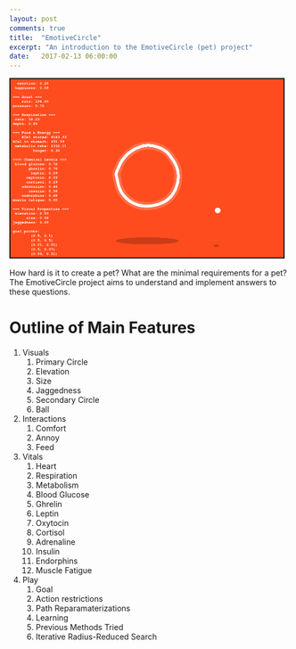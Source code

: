 ```yaml
---
layout: post
comments: true
title:  "EmotiveCircle"
excerpt: "An introduction to the EmotiveCircle (pet) project"
date:   2017-02-13 06:00:00
---
```


<a href="https://github.com/tannerbohn/EmotiveCircle" target="_blank"><img src="https://raw.githubusercontent.com/tannerbohn/tannerbohn.github.io/master/assets/emotive_circle_1.png" alt="github" width="490" height="320" border="2" /></a>

How hard is it to create a pet? What are the minimal requirements for a pet? The EmotiveCircle project aims to understand and implement answers to these questions.

# Outline of Main Features

1. Visuals
    1. Primary Circle
      1. Elevation
      2. Size
      3. Jaggedness
    2. Secondary Circle
    3. Ball
2. Interactions
    1. Comfort
    2. Annoy
    3. Feed
3. Vitals
    1. Heart
    2. Respiration
    3. Metabolism
    4. Blood Glucose
    5. Ghrelin
    6. Leptin
    7. Oxytocin
    8. Cortisol
    9. Adrenaline
    10. Insulin
    11. Endorphins
    12. Muscle Fatigue
4. Play
    1. Goal
      1. Action restrictions
      2. Path Reparamaterizations
    2. Learning
      1. Previous Methods Tried
      2. Iterative Radius-Reduced Search